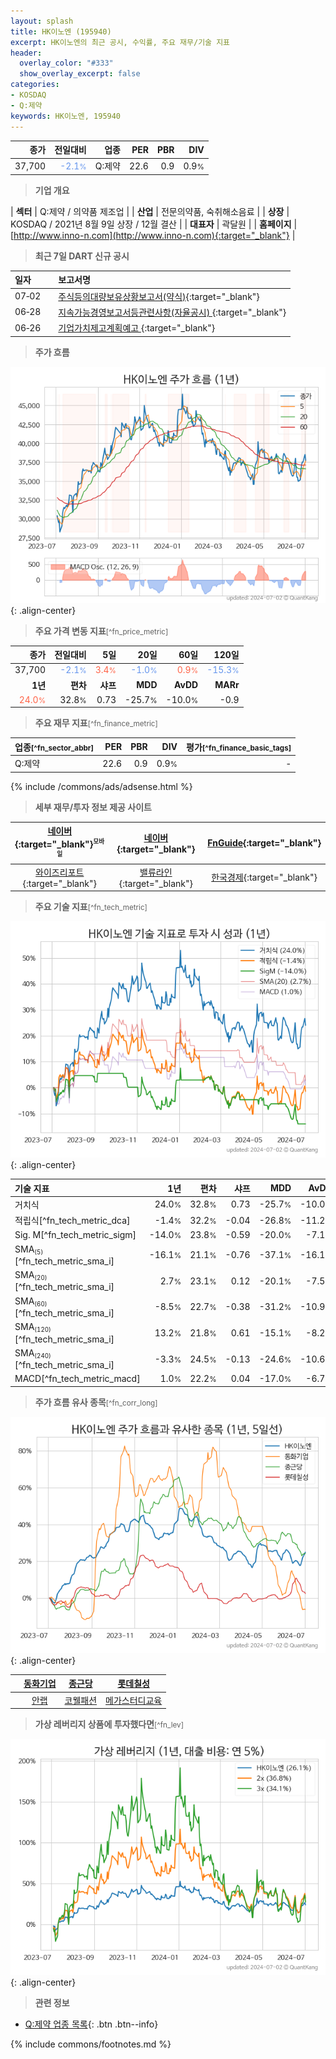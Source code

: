 ```yaml
---
layout: splash
title: HK이노엔 (195940)
excerpt: HK이노엔의 최근 공시, 수익률, 주요 재무/기술 지표
header:
  overlay_color: "#333"
  show_overlay_excerpt: false
categories:
- KOSDAQ
- Q:제약
keywords: HK이노엔, 195940
---
```


| **종가** | **전일대비** | **업종** | **PER** | **PBR** | **DIV** |
| -------: | -----------: | -------: | ------: | ------: | ------: |
| 37,700 | <span style="color: cornflowerblue">-2.1<small>%</small></span> | Q:제약 | 22.6 | 0.9 | 0.9<small>%</small> |

<!-- more -->


> **기업 개요**<a id="company"></a>

| <span style="white-space:nowrap;">**섹터**</span> | Q:제약 / 의약품 제조업 |
| <span style="white-space:nowrap;">**산업**</span> | 전문의약품, 숙취해소음료 |
| <span style="white-space:nowrap;">**상장**</span> | KOSDAQ / 2021년 8월 9일 상장 / 12월 결산 |
| <span style="white-space:nowrap;">**대표자**</span> | 곽달원 |
| <span style="white-space:nowrap;">**홈페이지**</span> | [http://www.inno-n.com](http://www.inno-n.com){:target="_blank"} |


> **최근 7일 DART 신규 공시**<a id="dart"></a>

| **일자** |      | **보고서명** |
| :------- | :--- | :----------- |
| 07&#x2011;02 | | [주식등의대량보유상황보고서(약식)](https://dart.fss.or.kr/dsaf001/main.do?rcpNo=20240702000366){:target="_blank"} |
| 06&#x2011;28 | | [지속가능경영보고서등관련사항(자율공시)              ](https://dart.fss.or.kr/dsaf001/main.do?rcpNo=20240628900711){:target="_blank"} |
| 06&#x2011;26 | | [기업가치제고계획예고              ](https://dart.fss.or.kr/dsaf001/main.do?rcpNo=20240626900309){:target="_blank"} |


> **주가 흐름**<a id="price"></a>

![195940](/stock/images/195940.png){: .align-center}


> **주요 가격 변동 지표**<small>[^fn_price_metric]</small>

| **종가** | **전일대비** | **5일** | **20일** | **60일** | **120일** |
| -------: | -----------: | ------: | -------: | -------: | --------: |
| 37,700 | <span style="color: cornflowerblue">-2.1<small>%</small></span> | <span style="color: tomato">3.4<small>%</small></span> | <span style="color: cornflowerblue">-1.0<small>%</small></span> | <span style="color: tomato">0.9<small>%</small></span> | <span style="color: cornflowerblue">-15.3<small>%</small></span> |
| **1년** | **편차** | **샤프** | **MDD** | **AvDD** | **MARr** |
| <span style="color: tomato">24.0<small>%</small></span> | 32.8<small>%</small> | 0.73 | -25.7<small>%</small> | -10.0<small>%</small> | -0.9 |


> **주요 재무 지표**<small>[^fn_finance_metric]</small>

| **업종**<small>[^fn_sector_abbr]</small> | **PER** | **PBR** | **DIV** | **평가**<small>[^fn_finance_basic_tags]</small> |
| :--------------------------------------- | ------: | ------: | ------: | ----------------------------------------------: |
| Q:제약 | 22.6 | 0.9 | 0.9<small>%</small> | - |



{% include /commons/ads/adsense.html %}

> **세부 재무/투자 정보 제공 사이트**

| [네이버](https://m.stock.naver.com/domestic/stock/195940/finance/summary){:target="_blank"}<sup><small>모바일</small></sup> | [네이버](https://finance.naver.com/item/coinfo.naver?code=195940){:target="_blank"} | [FnGuide](https://comp.fnguide.com/SVO2/ASP/SVD_Invest.asp?gicode=A195940&MenuYn=Y){:target="_blank"} |
| :---: | :---: | :---: |
| [와이즈리포트](https://comp.wisereport.co.kr/company/c1040001.aspx?cmp_cd=195940){:target="_blank"} | [밸류라인](https://www.valueline.co.kr/finance/summary/195940){:target="_blank"} | [한국경제](https://markets.hankyung.com/stock/195940/financial-summary){:target="_blank"} |


> **주요 기술 지표**<small>[^fn_tech_metric]</small>


![195940](/stock/images/195940_tech.png){: .align-center}

| **기술 지표** | **1년** | **편차** | **샤프** | **MDD** | **AvDD** |
| :------------ | ------: | -----------: | -------: | ------: | -------: |
| 거치식 | 24.0<small>%</small> | 32.8<small>%</small> | 0.73 | -25.7<small>%</small> | -10.0<small>%</small> |
| 적립식[^fn_tech_metric_dca] | -1.4<small>%</small> | 32.2<small>%</small> | -0.04 | -26.8<small>%</small> | -11.2<small>%</small> |
| Sig. M[^fn_tech_metric_sigm] | -14.0<small>%</small> | 23.8<small>%</small> | -0.59 | -20.0<small>%</small> | -7.1<small>%</small> |
| SMA<small><sub>(5)</sub></small>[^fn_tech_metric_sma_i] | -16.1<small>%</small> | 21.1<small>%</small> | -0.76 | -37.1<small>%</small> | -16.1<small>%</small> |
| SMA<small><sub>(20)</sub></small>[^fn_tech_metric_sma_i] | 2.7<small>%</small> | 23.1<small>%</small> | 0.12 | -20.1<small>%</small> | -7.5<small>%</small> |
| SMA<small><sub>(60)</sub></small>[^fn_tech_metric_sma_i] | -8.5<small>%</small> | 22.7<small>%</small> | -0.38 | -31.2<small>%</small> | -10.9<small>%</small> |
| SMA<small><sub>(120)</sub></small>[^fn_tech_metric_sma_i] | 13.2<small>%</small> | 21.8<small>%</small> | 0.61 | -15.1<small>%</small> | -8.2<small>%</small> |
| SMA<small><sub>(240)</sub></small>[^fn_tech_metric_sma_i] | -3.3<small>%</small> | 24.5<small>%</small> | -0.13 | -24.6<small>%</small> | -10.6<small>%</small> |
| MACD[^fn_tech_metric_macd] | 1.0<small>%</small> | 22.2<small>%</small> | 0.04 | -17.0<small>%</small> | -6.7<small>%</small> |


> **주가 흐름 유사 종목**<a id="corr"></a><small>[^fn_corr_long]</small>

![195940](/stock/images/195940_corr.png){: .align-center}

|       | [동화기업](/025900/) | [종근당](/185750/) | [롯데칠성](/005300/) |
| :---: | :------------------------------------: | :------------------------------------: | :------------------------------------: |
|       | [안랩](/053800/) | [코웰패션](/033290/) | [메가스터디교육](/215200/) |


> **가상 레버리지 상품에 투자했다면**<a id="2x"></a><small>[^fn_lev]</small>

![195940](/stock/images/195940_2x.png){: .align-center}


> **관련 정보**

- [Q:제약 업종 목록](/stats/sector/kosdaq_업종_제약_종목/){: .btn .btn--info}

{% include commons/footnotes.md %}